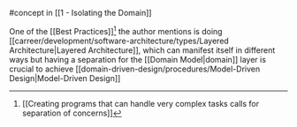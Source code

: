 #concept in [[1 - Isolating the Domain]]

One of the [[Best Practices]][^1] the author mentions is doing [[carreer/development/software-architecture/types/Layered Architecture|Layered Architecture]], which can manifest itself in different ways but having a separation for the [[Domain Model|domain]] layer is crucial to achieve [[domain-driven-design/procedures/Model-Driven Design|Model-Driven Design]]

[^1]: [[Creating programs that can handle very complex tasks calls for separation of concerns]]
